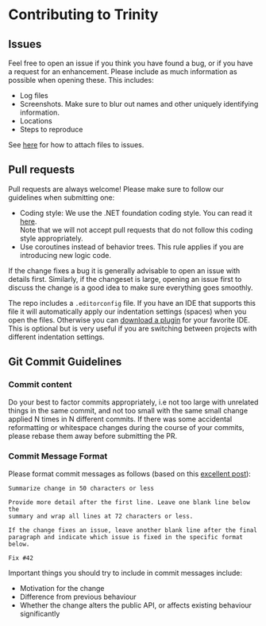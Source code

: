 # Contributing to Trinity

## Issues

Feel free to open an issue if you think you have found a bug, or if you have a request
for an enhancement. Please include as much information as possible when opening these.
This includes:
* Log files
* Screenshots. Make sure to blur out names and other uniquely identifying information.
* Locations
* Steps to reproduce

See [here](https://help.github.com/articles/file-attachments-on-issues-and-pull-requests/) for how to attach files to issues.

## Pull requests

Pull requests are always welcome! Please make sure to follow our guidelines when submitting one:
* Coding style: We use the .NET foundation coding style. You can read it [here](https://github.com/dotnet/corefx/blob/master/Documentation/coding-guidelines/coding-style.md).  
Note that we will not accept pull requests that do not follow this coding style appropriately.
* Use coroutines instead of behavior trees. This rule applies if you are introducing new logic code.

If the change fixes a bug it is generally advisable to open an issue with details first. Similarly,
if the changeset is large, opening an issue first to discuss the change is a good idea to make
sure everything goes smoothly.

The repo includes a `.editorconfig` file. If you have an IDE that supports this file
it will automatically apply our indentation settings (spaces) when you open the files.
Otherwise you can [download a plugin](http://editorconfig.org/) for your favorite IDE.
This is optional but is very useful if you are switching between projects with different
indentation settings.

## Git Commit Guidelines

### Commit content

Do your best to factor commits appropriately, i.e not too large with unrelated
things in the same commit, and not too small with the same small change applied N
times in N different commits. If there was some accidental reformatting or whitespace
changes during the course of your commits, please rebase them away before submitting
the PR.

### Commit Message Format
Please format commit messages as follows (based on this [excellent post](http://tbaggery.com/2008/04/19/a-note-about-git-commit-messages.html)):

```
Summarize change in 50 characters or less

Provide more detail after the first line. Leave one blank line below the
summary and wrap all lines at 72 characters or less.

If the change fixes an issue, leave another blank line after the final
paragraph and indicate which issue is fixed in the specific format
below.

Fix #42
```

Important things you should try to include in commit messages include:
* Motivation for the change
* Difference from previous behaviour
* Whether the change alters the public API, or affects existing behaviour significantly
